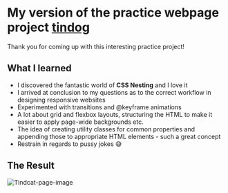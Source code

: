 # My version of the practice webpage project [tindog](https://appbrewery.github.io/tindog/)

Thank you for coming up with this interesting practice project!

## What I learned
- I discovered the fantastic world of **CSS Nesting** and I love it
- I arrived at conclusion to my questions as to the correct workflow in designing responsive websites
- Experimented with transitions and @keyframe animations
- A lot about grid and flexbox layouts, structuring the HTML to make it easier to apply page-wide backgrounds etc.
- The idea of creating utility classes for common properties and appending those to appropriate HTML elements - such a great concept
- Restrain in regards to pussy jokes 😅

## The Result

![Tindcat-page-image](https://github.com/user-attachments/assets/d10b9c2b-fdf3-47d1-877a-93a45174fbf0)
